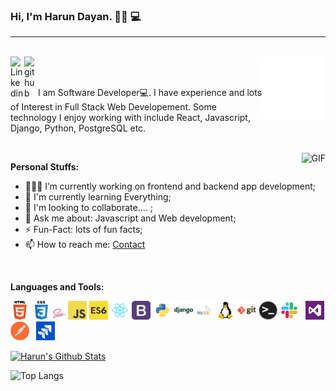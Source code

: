 ### Hi, I'm Harun Dayan. 👋🏻 💻

<hr>
<br>

<div>
<a href="https://www.linkedin.com/in/harundayan/">
  <img align="left" alt="Linkedin" width="22px" src="https://cdn.jsdelivr.net/npm/simple-icons@v3/icons/linkedin.svg" />
</a>

<a href="https://github.com/HarunDyn">
  <img align="left" alt="github" width="22px" src="https://cdn.jsdelivr.net/npm/simple-icons@v3/icons/github.svg" />
</a>

<img src="./animation.gif" alt="react" width="20%" height="20%" align="right">
</div>

<br>
<br>

I am Software Developer💻. I have experience and lots of Interest in Full Stack Web Developement. Some technology I enjoy working with include React, Javascript, Django, Python, PostgreSQL etc.

<br> <img align="right" alt="GIF" src="https://media.giphy.com/media/ZVik7pBtu9dNS/giphy.gif" />

**Personal Stuffs:**

- 👨🏽‍💻 I’m currently working on frontend and backend app development;
- 🌱 I'm currently learning Everything;
- 👯 I'm looking to collaborate.... ;
- 💬 Ask me about: Javascript and Web development;
- ⚡️ Fun-Fact: lots of fun facts;
- 📫 How to reach me: [Contact](harundayann@gmail.com)

<br />

**Languages and Tools:**

<code><img height="30" src="https://raw.githubusercontent.com/github/explore/80688e429a7d4ef2fca1e82350fe8e3517d3494d/topics/html/html.png"></code>
<code><img height="30" src="https://raw.githubusercontent.com/github/explore/80688e429a7d4ef2fca1e82350fe8e3517d3494d/topics/css/css.png"></code>
<code><img alt="Sass" height="20px" src="https://raw.githubusercontent.com/github/explore/80688e429a7d4ef2fca1e82350fe8e3517d3494d/topics/sass/sass.png" /></code>
<code><img height="30" src="https://raw.githubusercontent.com/github/explore/80688e429a7d4ef2fca1e82350fe8e3517d3494d/topics/javascript/javascript.png"></code>
<code><img src="./es6.jpg" height="30"></code>
<code><img height="30" src="https://raw.githubusercontent.com/github/explore/80688e429a7d4ef2fca1e82350fe8e3517d3494d/topics/react/react.png"></code>
<code><img height="30" src="https://raw.githubusercontent.com/github/explore/5c058a388828bb5fde0bcafd4bc867b5bb3f26f3/topics/bootstrap/bootstrap.png"></code>
<code><img height="30" src="https://raw.githubusercontent.com/github/explore/80688e429a7d4ef2fca1e82350fe8e3517d3494d/topics/python/python.png"></code>
<code><img height="30" src="https://raw.githubusercontent.com/github/explore/80688e429a7d4ef2fca1e82350fe8e3517d3494d/topics/django/django.png"></code>
<code><img height="30" src="https://raw.githubusercontent.com/github/explore/80688e429a7d4ef2fca1e82350fe8e3517d3494d/topics/mysql/mysql.png"></code>
<code><img height="30" src="https://raw.githubusercontent.com/github/explore/80688e429a7d4ef2fca1e82350fe8e3517d3494d/topics/linux/linux.png"></code>
<code><img height="30" src="https://raw.githubusercontent.com/github/explore/80688e429a7d4ef2fca1e82350fe8e3517d3494d/topics/git/git.png"></code>
<code><img height="30" src="https://raw.githubusercontent.com/github/explore/80688e429a7d4ef2fca1e82350fe8e3517d3494d/topics/terminal/terminal.png"></code>
<code><img src="./slack0.jpg" height="30">
</code>
<code><img src="./vs.png"  height="30">
</code>
<code><img src="./postman.png"  height="30">
</code>
<code><img src="./jira.jpg"  height="30">
</code>
<br />

[![Harun's Github Stats](https://github-readme-stats.vercel.app/api?username=HarunDyn&show_icons=true&title_color=fff&icon_color=79ff97&text_color=9f9f9f&bg_color=151515)](https://github.com/HarunDyn)

![Top Langs](https://github-readme-stats.vercel.app/api/top-langs/?username=HarunDyn&show_icons=true&theme=dark)

